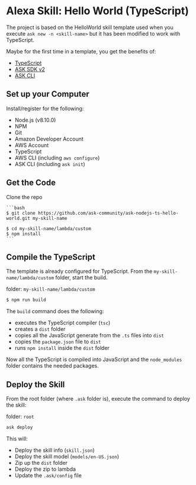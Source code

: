 # Alexa Skill: Hello World (TypeScript)
The project is based on the HelloWorld skill template used when you execute `ask new -n <skill-name>` but it has been modified to work with TypeScript. 

Maybe for the first time in a template, you get the benefits of:
- [TypeScript](https://www.typescriptlang.org/)
- [ASK SDK v2](https://github.com/alexa/alexa-skills-kit-sdk-for-nodejs)
- [ASK CLI](https://developer.amazon.com/docs/smapi/quick-start-alexa-skills-kit-command-line-interface.html)

## Set up your Computer
Install/register for the following:
- Node.js (v8.10.0)
- NPM
- Git
- Amazon Developer Account
- AWS Account
- TypeScript
- AWS CLI (including `aws configure`)
- ASK CLI (including `ask init`)

## Get the Code

Clone the repo

    ```bash
    $ git clone https://github.com/ask-community/ask-nodejs-ts-hello-world.git my-skill-name

    $ cd my-skill-name/lambda/custom
    $ npm install
    ```


## Compile the TypeScript
The template is already configured for TypeScript. From the `my-skill-name/lambda/custom` folder, start the build.


folder: `my-skill-name/lambda/custom`
```bash
$ npm run build
```
The `build` command does the following:
- executes the TypeScript compiler (`tsc`)
- creates a `dist` folder
- copies all the JavaScript generate from the `.ts` files into `dist`
- copies the `package.json` file to `dist`
- runs `npm install` inside the `dist` folder

Now all the TypeScript is compiled into JavaScript and the `node_modules` folder contains the needed packages.

## Deploy the Skill
From the root folder (where `.ask` folder is), execute the command to deploy the skill:

folder: `root`
```bash
ask deploy
```

This will:
- Deploy the skill info (`skill.json`)
- Deploy the skill model (`models/en-US.json`)
- Zip up the `dist` folder
- Deploy the zip to lambda
- Update the `.ask/config` file
